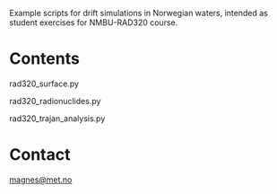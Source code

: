 Example scripts for drift simulations in Norwegian waters, intended as student exercises for NMBU-RAD320 course. 


# Contents
rad320_surface.py

rad320_radionuclides.py

rad320_trajan_analysis.py



# Contact
magnes@met.no


